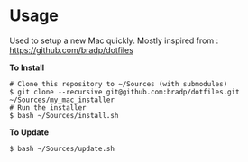 # Usage

Used to setup a new Mac quickly.
Mostly inspired from : https://github.com/bradp/dotfiles

**To Install**

```shell
# Clone this repository to ~/Sources (with submodules)
$ git clone --recursive git@github.com:bradp/dotfiles.git ~/Sources/my_mac_installer
# Run the installer
$ bash ~/Sources/install.sh
```

**To Update**

```shell
$ bash ~/Sources/update.sh
```
